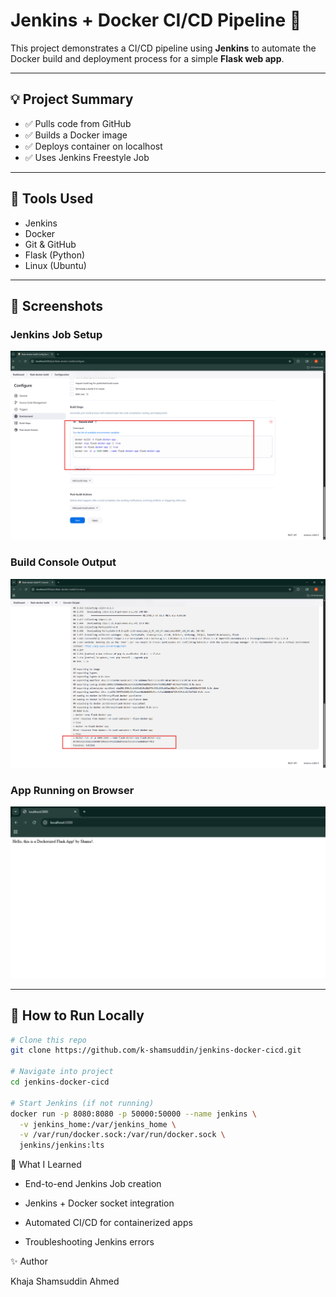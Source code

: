 # Jenkins + Docker CI/CD Pipeline 🚀

This project demonstrates a CI/CD pipeline using **Jenkins** to automate the Docker build and deployment process for a simple **Flask web app**.

---

## 💡 Project Summary

- ✅ Pulls code from GitHub
- ✅ Builds a Docker image
- ✅ Deploys container on localhost
- ✅ Uses Jenkins Freestyle Job

---

## 🧰 Tools Used

- Jenkins
- Docker
- Git & GitHub
- Flask (Python)
- Linux (Ubuntu)

---

## 📸 Screenshots

### Jenkins Job Setup
![Job Config](./Screenshots/config-cmd.png)

### Build Console Output
![Build Success](./Screenshots/build-success.png)

### App Running on Browser
![App Output](./Screenshots/browser-result.png)

---

## 🔁 How to Run Locally

```bash
# Clone this repo
git clone https://github.com/k-shamsuddin/jenkins-docker-cicd.git

# Navigate into project
cd jenkins-docker-cicd

# Start Jenkins (if not running)
docker run -p 8080:8080 -p 50000:50000 --name jenkins \
  -v jenkins_home:/var/jenkins_home \
  -v /var/run/docker.sock:/var/run/docker.sock \
  jenkins/jenkins:lts
```

🧠 What I Learned

- End-to-end Jenkins Job creation

- Jenkins + Docker socket integration

- Automated CI/CD for containerized apps

- Troubleshooting Jenkins errors

✨ Author

Khaja Shamsuddin Ahmed

